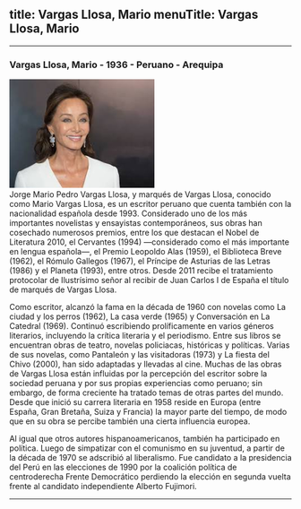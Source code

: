 title: Vargas Llosa, Mario
menuTitle: Vargas Llosa, Mario
---
***
### Vargas Llosa, Mario - 1936 - Peruano - Arequipa        
!["Imagen no encontrada"](VargasLlosaMario.jpg)                            
Jorge Mario Pedro Vargas Llosa, y marqués de Vargas Llosa, conocido como Mario Vargas Llosa, es un escritor peruano que cuenta también con la nacionalidad española desde 1993. Considerado uno de los más importantes novelistas y ensayistas contemporáneos, sus obras han cosechado numerosos premios, entre los que destacan el Nobel de Literatura 2010, el Cervantes (1994) —considerado como el más importante en lengua española—, el Premio Leopoldo Alas (1959), el Biblioteca Breve (1962), el Rómulo Gallegos (1967), el Príncipe de Asturias de las Letras (1986) y el Planeta (1993), entre otros. Desde 2011 recibe el tratamiento protocolar de Ilustrísimo señor al recibir de Juan Carlos I de España el título de marqués de Vargas Llosa.

Como escritor, alcanzó la fama en la década de 1960 con novelas como La ciudad y los perros (1962), La casa verde (1965) y Conversación en La Catedral (1969). Continuó escribiendo prolíficamente en varios géneros literarios, incluyendo la crítica literaria y el periodismo. Entre sus libros se encuentran obras de teatro, novelas policiacas, históricas y políticas. Varias de sus novelas, como Pantaleón y las visitadoras (1973) y La fiesta del Chivo (2000), han sido adaptadas y llevadas al cine. Muchas de las obras de Vargas Llosa están influidas por la percepción del escritor sobre la sociedad peruana y por sus propias experiencias como peruano; sin embargo, de forma creciente ha tratado temas de otras partes del mundo. Desde que inició su carrera literaria en 1958 reside en Europa (entre España, Gran Bretaña, Suiza y Francia) la mayor parte del tiempo, de modo que en su obra se percibe también una cierta influencia europea.

Al igual que otros autores hispanoamericanos, también ha participado en política. Luego de simpatizar con el comunismo en su juventud, a partir de la década de 1970 se adscribió al liberalismo. Fue candidato a la presidencia del Perú en las elecciones de 1990 por la coalición política de centroderecha Frente Democrático perdiendo la elección en segunda vuelta frente al candidato independiente Alberto Fujimori.
***